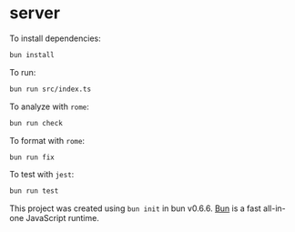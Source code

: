 # server

To install dependencies:

```bash
bun install
```

To run:

```bash
bun run src/index.ts
```

To analyze with `rome`:

```bash
bun run check
```

To format with `rome`:

```bash
bun run fix
```

To test with `jest`:

```bash
bun run test
```

This project was created using `bun init` in bun v0.6.6. [Bun](https://bun.sh) is a fast all-in-one JavaScript runtime.
